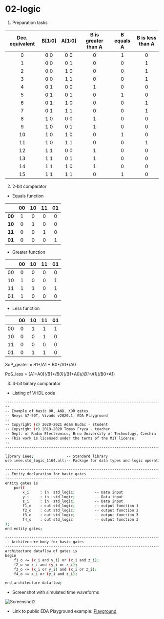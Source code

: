 # 02-logic

1. Preparation tasks

| **Dec. equivalent** | **B[1:0]** | **A[1:0]** | **B is greater than A** | **B equals A** | **B is less than A** |
| :-: | :-: | :-: | :-: | :-: | :-: |
| 0 | 0 0 | 0 0 | 0 | 1 | 0 |
| 1 | 0 0 | 0 1 | 0 | 0 | 1 |
| 2 | 0 0 | 1 0 | 0 | 0 | 1 |
| 3 | 0 0 | 1 1 | 0 | 0 | 1 |
| 4 | 0 1 | 0 0 | 1 | 0 | 0 |
| 5 | 0 1 | 0 1 | 0 | 1 | 0 |
| 6 | 0 1 | 1 0 | 0 | 0 | 1 |
| 7 | 0 1 | 1 1 | 0 | 0 | 1 |
| 8 | 1 0 | 0 0 | 1 | 0 | 0 |
| 9 | 1 0 | 0 1 | 1 | 0 | 0 |
| 10 | 1 0 | 1 0 | 0 | 1 | 0 |
| 11 | 1 0 | 1 1 | 0 | 0 | 1 |
| 12 | 1 1 | 0 0 | 1 | 0 | 0 |
| 13 | 1 1 | 0 1 | 1 | 0 | 0 |
| 14 | 1 1 | 1 0 | 1 | 0 | 0 |
| 15 | 1 1 | 1 1 | 0 | 1 | 0 |

2. 2-bit comparator

* Equals function

|    | 00 | 10 | 11 | 01 |
| :-: | :-: | :-: | :-: | :-: |
| **00** | 1 | 0 | 0 | 0 |
| **10** | 0 | 1 | 0 | 0 |
| **11** | 0 | 0 | 1 | 0 |
| **01** | 0 | 0 | 0 | 1 |

* Greater function

|    | 00 | 10 | 11 | 01 |
| :-: | :-: | :-: | :-: | :-: |
| 00 | 0 | 0 | 0 | 0 |
| 10 | 1 | 0 | 0 | 1 |
| 11 | 1 | 1 | 0 | 1 |
| 01 | 1 | 0 | 0 | 0 |

* Less function

|    | 00 | 10 | 11 | 01 |
| :-: | :-: | :-: | :-: | :-: |
| 00 | 0 | 1 | 1 | 1 |
| 10 | 0 | 0 | 1 | 0 |
| 11 | 0 | 0 | 0 | 0 |
| 01 | 0 | 1 | 1 | 0 |

SoP_geater = B1*/A1 + B0*/A1*/A0

PoS_less = (A1+A0)*(/B1+/B0)*(/B1+A0)*(/B1+A1)*(/B0+A1)

3. 4-bit binary comparator

* Listing of VHDL code

```bash
------------------------------------------------------------------------
--
-- Example of basic OR, AND, XOR gates.
-- Nexys A7-50T, Vivado v2020.1, EDA Playground
--
-- Copyright (c) 2020-2021 Adam Budac - student
-- Copyright (c) 2019-2020 Tomas Fryza - teacher
-- Dept. of Radio Electronics, Brno University of Technology, Czechia
-- This work is licensed under the terms of the MIT license.
--
------------------------------------------------------------------------

library ieee;               -- Standard library
use ieee.std_logic_1164.all;-- Package for data types and logic operations

------------------------------------------------------------------------
-- Entity declaration for basic gates
------------------------------------------------------------------------
entity gates is
    port(
        x_i     : in  std_logic;         -- Data input
        y_i     : in  std_logic;         -- Data input
        z_i     : in  std_logic;         -- Data input
        f1_o    : out std_logic;         -- output function 1
        f2_o    : out std_logic;         -- output function 2
        f3_o    : out std_logic;         -- output function 3
        f4_o    : out std_logic          -- output function 3
);
end entity gates;

------------------------------------------------------------------------
-- Architecture body for basic gates
------------------------------------------------------------------------
architecture dataflow of gates is
begin
    f1_o <= (x_i and y_i) or (x_i and z_i);
    f2_o <= x_i and (y_i or z_i);
    f3_o <= (x_i or y_i) and (x_i or z_i);
    f4_o <= x_i or (y_i and z_i);
    
end architecture dataflow;
```

* Screenshot with simulated time waveforms

![Screenshot2](screen2.png)

* Link to public EDA Playground example: [Playground](https://www.edaplayground.com/x/jtKs)






